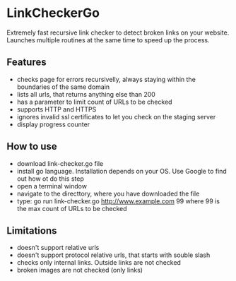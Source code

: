 # LinkCheckerGo
Extremely fast recursive link checker to detect broken links on your website. Launches multiple routines at the same time to speed up the process.

## Features
- checks page for errors recursivelly, always staying within the boundaries of the same domain
- lists all urls, that returns anything else than 200
- has a parameter to limit count of URLs to be checked
- supports HTTP and HTTPS
- ignores invalid ssl certificates to let you check on the staging server
- display progress counter

## How to use
- download link-checker.go file
- install go language. Installation depends on your OS. Use Google to find out how ot do this step
- open a terminal window
- navigate to the directtory, where you have downloaded the file
- type: go run link-checker.go http://www.example.com 99 where 99 is the max count of URLs to be checked

## Limitations
- doesn't support relative urls
- doesn't support protocol relative urls, that starts with souble slash
- checks only internal links. Outside links are not checked
- broken images are not checked (only links)
 
